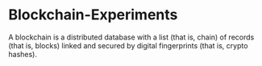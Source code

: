 # Blockchain-Experiments

A blockchain is a distributed database with a list (that is, chain) of records (that is, blocks) linked and secured by digital fingerprints (that is, crypto hashes).
